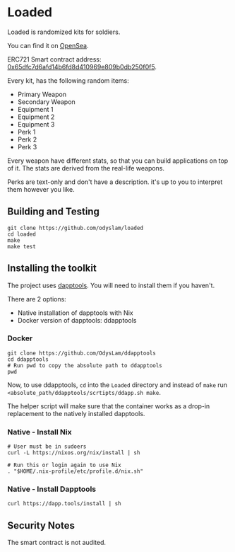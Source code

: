 # Loaded


Loaded is randomized kits for soldiers.

You can find it on [OpenSea](https://opensea.io/collection/locknloaded).

ERC721 Smart contract address: [0x65dfc7d6afd14b6fd8d410969e809b0db250f0f5](https://etherscan.io/address/0x65dfc7d6afd14b6fd8d410969e809b0db250f0f5).

Every kit, has the following random items:

- Primary Weapon
- Secondary Weapon
- Equipment 1
- Equipment 2
- Equipment 3
- Perk 1
- Perk 2
- Perk 3

Every weapon have different stats, so that you can build applications on top of it. The stats are derived from the real-life weapons.

Perks are text-only and don't have a description. it's up to you to interpret them however you like.

## Building and Testing
```
git clone https://github.com/odyslam/loaded
cd loaded
make
make test
```

## Installing the toolkit

The project uses [dapptools](https://github.com/dapphub/dapptools). You will need to install them if you haven't.

There are 2 options:

- Native installation of dapptools with Nix
- Docker version of dapptools: ddapptools

### Docker

```
git clone https://github.com/OdysLam/ddapptools
cd ddapptools
# Run pwd to copy the absolute path to ddapptools
pwd
```

Now, to use ddapptools, `cd` into the `Loaded` directory and instead of `make` run `<absolute_path/ddapptools/scrtipts/ddapp.sh make`.

The helper script will make sure that the container works as a drop-in replacement to the natively installed dapptools.

### Native - Install Nix

```
# User must be in sudoers
curl -L https://nixos.org/nix/install | sh

# Run this or login again to use Nix
. "$HOME/.nix-profile/etc/profile.d/nix.sh"
```

### Native - Install Dapptools

```
curl https://dapp.tools/install | sh
```

## Security Notes

The smart contract is not audited.



